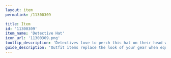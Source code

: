 ```yaml
---
layout: item
permalink: /11300309

title: Item
id: '11300309'
item_name: 'Detective Hat'
icon_url: '11300309.png'
tooltip_description: 'Detectives love to perch this hat on their head while searching for clues and interrogating witnesses.'
guide_description: 'Outfit items replace the look of your gear when equipped.'
---
```

